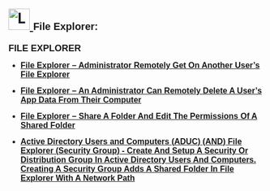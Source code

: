 <h1>
  <a href="https://www.linkedin.com/in/rashadhagen/">
    <img src="https://i.imgur.com/bYUDnOO.png" alt="LinkedIn" width="42px" />
  </a> 
  <span style="font-family: Arial, sans-serif; font-size: 20px; font-weight: bold;">File Explorer:</span> 
  <br/>
</h1>


<strong style="font-family: Arial, sans-serif; font-size: 18px; text-decoration: none; display: block; margin-bottom: 8px;">
  FILE EXPLORER
</strong>


<ul>
<li>
  <a href="https://github.com/RashadHagen/File-Explorer-Administrator-Remotely-Get-On-Another-User-s-File-Explorer">
    <strong style="font-family: Arial, sans-serif; font-size: 16px;">File Explorer – Administrator Remotely Get On Another User’s File Explorer</strong>
  </a>
  <br/>
</li>
</ul>


<ul>
<li>
  <a href="https://github.com/RashadHagen/File-Explorer-An-Administrator-Can-Remotely-Delete-A-User-s-App-Data-From-Their-Computer">
    <strong style="font-family: Arial, sans-serif; font-size: 16px;">File Explorer – An Administrator Can Remotely Delete A User’s App Data From Their Computer</strong>
  </a>
  <br/>
</li>
</ul>


<ul>
<li>
  <a href="https://github.com/RashadHagen/File-Explorer-Share-A-Folder-And-Edit-The-Permissions-Of-A-Shared-Folder">
    <strong style="font-family: Arial, sans-serif; font-size: 16px;">File Explorer – Share A Folder And Edit The Permissions Of A Shared Folder</strong>
  </a>
  <br/>
</li>
</ul>


<ul>
<li>
  <a href="https://github.com/RashadHagen/Create-And-Setup-A-Security-Or-Distribution-Group-Security-Group-Adds-A-Shared-Folder-Network-Path">
    <strong style="font-family: Arial, sans-serif; font-size: 16px;">Active Directory Users and Computers (ADUC) (AND) File Explorer (Security Group) - Create And Setup A Security Or Distribution Group In Active Directory Users And Computers. Creating A Security Group Adds A Shared Folder In File Explorer With A Network Path</strong>
  </a>
  <br/>
</li>
</ul>
